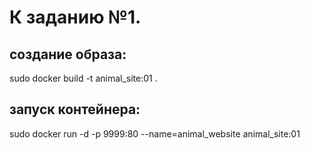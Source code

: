 # К заданию №1.
## создание образа:
sudo docker build -t animal_site:01 .

## запуск контейнера:
sudo docker run -d -p 9999:80 --name=animal_website animal_site:01